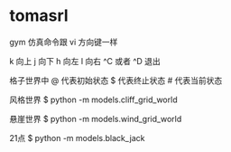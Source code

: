 # tomasrl

gym 仿真命令跟 vi 方向键一样

k 向上
j 向下
h 向左
l 向右
^C 或者 ^D 退出

格子世界中
@ 代表初始状态
$ 代表终止状态
\# 代表当前状态

风格世界
$ python -m models.cliff_grid_world

悬崖世界
$ python -m models.wind_grid_world

21点
$ python -m models.black_jack
